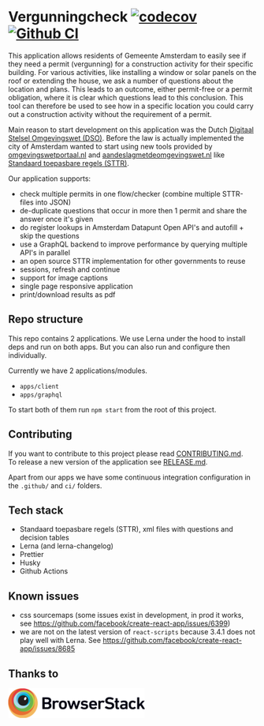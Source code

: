 # Vergunningcheck [![codecov](https://codecov.io/gh/Amsterdam/vergunningcheck/branch/develop/graph/badge.svg)](https://codecov.io/gh/Amsterdam/vergunningcheck) [![Github CI](https://github.com/Amsterdam/vergunningcheck/workflows/Github%20CI/badge.svg)](https://github.com/Amsterdam/vergunningcheck/actions)

This application allows residents of Gemeente Amsterdam to easily see if they need a permit (vergunning) for a construction activity for their specific building. For various activities, like installing a window or solar panels on the roof or extending the house, we ask a number of questions about the location and plans. This leads to an outcome, either permit-free or a permit obligation, where it is clear which questions lead to this conclusion. This tool can therefore be used to see how in a specific location you could carry out a construction activity without the requirement of a permit.

Main reason to start development on this application was the Dutch [Digitaal Stelsel Omgevingswet (DSO)](https://nl.wikipedia.org/wiki/Omgevingswet). Before the law is actually implemented the city of Amsterdam wanted to start using new tools provided by [omgevingswetportaal.nl](https://www.omgevingswetportaal.nl) and [aandeslagmetdeomgevingswet.nl](https://aandeslagmetdeomgevingswet.nl/) like [Standaard toepasbare regels (STTR)](https://aandeslagmetdeomgevingswet.nl/digitaal-stelsel/aansluiten/standaarden/sttr-imtr/).

Our application supports:

- check multiple permits in one flow/checker (combine multiple STTR-files into JSON)
- de-duplicate questions that occur in more then 1 permit and share the answer once it's given
- do register lookups in Amsterdam Datapunt Open API's and autofill + skip the questions
- use a GraphQL backend to improve performance by querying multiple API's in parallel
- an open source STTR implementation for other governments to reuse
- sessions, refresh and continue
- support for image captions
- single page responsive application
- print/download results as pdf

## Repo structure

This repo contains 2 applications. We use Lerna under the hood to install deps and run on both apps. But you can also run and configure then individually.

Currently we have 2 applications/modules.

- `apps/client`
- `apps/graphql`

To start both of them run `npm start` from the root of this project.

## Contributing

If you want to contribute to this project please read [CONTRIBUTING.md](CONTRIBUTING.md).<br/>
To release a new version of the application see [RELEASE.md](RELEASE.md).

Apart from our apps we have some continuous integration configuration in the `.github/` and `ci/` folders.

## Tech stack

- Standaard toepasbare regels (STTR), xml files with questions and decision tables
- Lerna (and lerna-changelog)
- Prettier
- Husky
- Github Actions

## Known issues

- css sourcemaps (some issues exist in development, in prod it works, see https://github.com/facebook/create-react-app/issues/6399)
- we are not on the latest version of `react-scripts` because 3.4.1 does not play well with Lerna. See https://github.com/facebook/create-react-app/issues/8685

## Thanks to

[<img src="https://github.com/Amsterdam/atlas/blob/develop/public/images/browserstack-logo@2x.png" height="60" title="BrowserStack Logo" alt="BrowserStack Logo" />](https://www.browserstack.com/)
